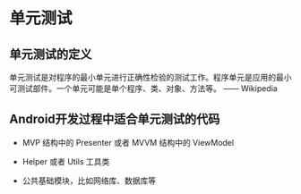 # 单元测试

## 单元测试的定义

单元测试是对程序的最小单元进行正确性检验的测试工作。程序单元是应用的最小可测试部件。一个单元可能是单个程序、类、对象、方法等。 —— Wikipedia

## Android开发过程中适合单元测试的代码

- MVP 结构中的 Presenter 或者 MVVM 结构中的 ViewModel

- Helper 或者 Utils 工具类

- 公共基础模块，比如网络库、数据库等




